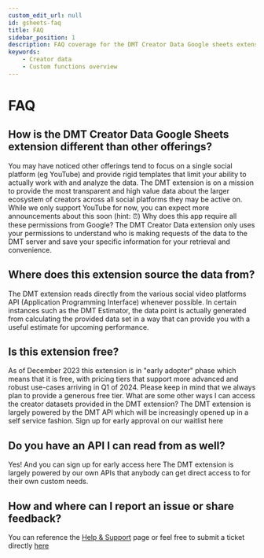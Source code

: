 ```yaml
---
custom_edit_url: null
id: gsheets-faq
title: FAQ
sidebar_position: 1
description: FAQ coverage for the DMT Creator Data Google sheets extension
keywords:
    - Creator data
    - Custom functions overview
---
```


# FAQ

## How is the DMT Creator Data Google Sheets extension different than other offerings?

You may have noticed other offerings tend to focus on a single social platform (eg YouTube) and provide rigid templates that limit your ability to actually work with and analyze the data.
The DMT extension is on a mission to provide the most transparent and high value data about the larger ecosystem of creators across all social platforms they may be active on. While we only support YouTube for now, you can expect more announcements about this soon (hint: ⏰)
Why does this app require all these permissions from Google?
The DMT Creator Data extension only uses your permissions to understand who is making requests of the data to the DMT server and save your specific information for your retrieval and convenience.

## Where does this extension source the data from?

The DMT extension reads directly from the various social video platforms API (Application Programming Interface) whenever possible. 
In certain instances such as the DMT Estimator, the data point is actually generated from calculating the provided data set in a way that can provide you with a useful estimate for upcoming performance.

## Is this extension free?

As of December 2023 this extension is in "early adopter" phase which means that it is free, with pricing tiers that support more advanced and robust use-cases arriving in Q1 of 2024. 
Please keep in mind that we always plan to provide a generous free tier.
What are some other ways I can access the creator datasets provided in the DMT extension?
The DMT extension is largely powered by the DMT API which will be increasingly opened up in a self service fashion. Sign up for early approval on our waitlist here

## Do you have an API I can read from as well?

Yes! And you can sign up for early access here
The DMT extension is largely powered by our own APIs that anybody can get direct access to for their own custom needs.

## How and where can I report an issue or share feedback?
You can reference the [Help & Support](./gsheets-help-support) page or feel free to submit a ticket directly [here](https://airtable.com/appzETVKT8y3nFxsx/shr1bHROPcWon5ivv)